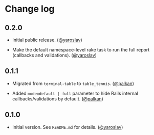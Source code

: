 # Change log

## 0.2.0

- Initial public release. ([@yaroslav][])

- Make the default namespace-level rake task to run the full report (callbacks and validations). ([@yaroslav][])

## 0.1.1

- Migrated from `terminal-table` to `table_tennis`. ([@palkan][])

- Added `mode=default | full` parameter to hide Rails internal callbacks/validations by default. ([@palkan][])

## 0.1.0

- Initial version. See `README.md` for details. ([@yaroslav][])

[@palkan]: https://github.com/palkan
[@yaroslav]: https://github.com/yaroslav
